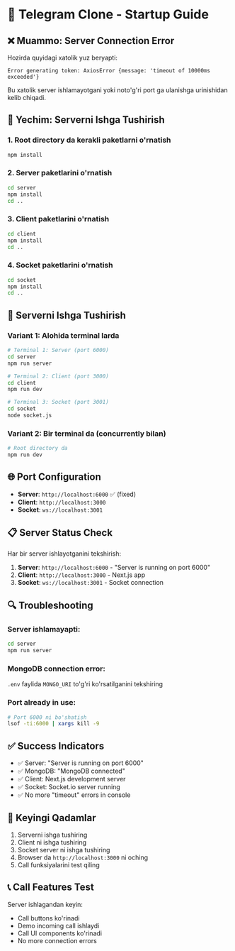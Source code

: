 # 🚀 Telegram Clone - Startup Guide

## ❌ **Muammo: Server Connection Error**

Hozirda quyidagi xatolik yuz beryapti:
```
Error generating token: AxiosError {message: 'timeout of 10000ms exceeded'}
```

Bu xatolik server ishlamayotgani yoki noto'g'ri port ga ulanishga urinishidan kelib chiqadi.

## 🔧 **Yechim: Serverni Ishga Tushirish**

### 1. **Root directory da kerakli paketlarni o'rnatish**
```bash
npm install
```

### 2. **Server paketlarini o'rnatish**
```bash
cd server
npm install
cd ..
```

### 3. **Client paketlarini o'rnatish**
```bash
cd client
npm install
cd ..
```

### 4. **Socket paketlarini o'rnatish**
```bash
cd socket
npm install
cd ..
```

## 🚀 **Serverni Ishga Tushirish**

### **Variant 1: Alohida terminal larda**
```bash
# Terminal 1: Server (port 6000)
cd server
npm run server

# Terminal 2: Client (port 3000)
cd client
npm run dev

# Terminal 3: Socket (port 3001)
cd socket
node socket.js
```

### **Variant 2: Bir terminal da (concurrently bilan)**
```bash
# Root directory da
npm run dev
```

## 🌐 **Port Configuration**

- **Server**: `http://localhost:6000` ✅ (fixed)
- **Client**: `http://localhost:3000`
- **Socket**: `ws://localhost:3001`

## 📋 **Server Status Check**

Har bir server ishlayotganini tekshirish:

1. **Server**: `http://localhost:6000` - "Server is running on port 6000"
2. **Client**: `http://localhost:3000` - Next.js app
3. **Socket**: `ws://localhost:3001` - Socket connection

## 🔍 **Troubleshooting**

### **Server ishlamayapti:**
```bash
cd server
npm run server
```

### **MongoDB connection error:**
`.env` faylida `MONGO_URI` to'g'ri ko'rsatilganini tekshiring

### **Port already in use:**
```bash
# Port 6000 ni bo'shatish
lsof -ti:6000 | xargs kill -9
```

## ✅ **Success Indicators**

- ✅ Server: "Server is running on port 6000"
- ✅ MongoDB: "MongoDB connected"
- ✅ Client: Next.js development server
- ✅ Socket: Socket.io server running
- ✅ No more "timeout" errors in console

## 🎯 **Keyingi Qadamlar**

1. Serverni ishga tushiring
2. Client ni ishga tushiring
3. Socket server ni ishga tushiring
4. Browser da `http://localhost:3000` ni oching
5. Call funksiyalarini test qiling

## 📞 **Call Features Test**

Server ishlagandan keyin:
- Call buttons ko'rinadi
- Demo incoming call ishlaydi
- Call UI components ko'rinadi
- No more connection errors
